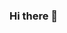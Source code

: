 ### Hi there 👋

<!--
**lynx1411/lynx1411** is a ✨ _special_ ✨ repository because its `README.md` (this file) appears on your GitHub profile.

Here are some ideas to get you started:

- 🕸 I’m currently working on ... 
- 🌱 I’m currently learning ... 
- 📎 I’m looking to collaborate on ... 
- 🤔 I’m looking for help with ... 
- 💬 Ask me about ... 
- 📫 How to reach me: ... 
- 😄 Pronouns: ... 
- ⚡ Fun fact: ... 
-->
